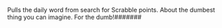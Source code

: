 Pulls the daily word from search for Scrabble points. About the dumbest thing you can imagine. For the dumb!#######
